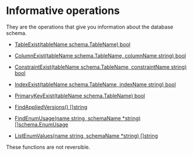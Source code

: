 # Informative operations

They are the operations that give you information about the database schema.


- [TableExist(tableName schema.TableName) bool](https://pkg.go.dev/github.com/alexisvisco/amigo/pkg/schema/pg#Schema.TableExist)

- [ColumnExist(tableName schema.TableName, columnName string) bool](https://pkg.go.dev/github.com/alexisvisco/amigo/pkg/schema/pg#Schema.ColumnExist)

- [ConstraintExist(tableName schema.TableName, constraintName string) bool](https://pkg.go.dev/github.com/alexisvisco/amigo/pkg/schema/pg#Schema.ConstraintExist)

- [IndexExist(tableName schema.TableName, indexName string) bool](https://pkg.go.dev/github.com/alexisvisco/amigo/pkg/schema/pg#Schema.IndexExist)

- [PrimaryKeyExist(tableName schema.TableName) bool](https://pkg.go.dev/github.com/alexisvisco/amigo/pkg/schema/pg#Schema.PrimaryKeyExist)

- [FindAppliedVersions() []string](https://pkg.go.dev/github.com/alexisvisco/amigo/pkg/schema/base#Schema.FindAppliedVersions)

- [FindEnumUsage(name string, schemaName *string) []schema.EnumUsage](https://pkg.go.dev/github.com/alexisvisco/amigo/pkg/schema/pg#Schema.FindEnumUsage)

- [ListEnumValues(name string, schemaName *string) []string](https://pkg.go.dev/github.com/alexisvisco/amigo/pkg/schema/pg#Schema.ListEnumValues)

These functions are not reversible.
